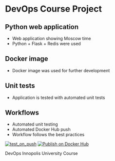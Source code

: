 # DevOps Course Project

## Python web application

- Web application showing Moscow time
- Python + Flask + Redis were used

## Docker image

- Docker image was used for further development

## Unit tests

- Application is tested with automated unit tests

## Workflows

- Automated unit testing
- Automated Docker Hub push
- Workflow follows the best practices

[![test_on_push](https://github.com/rusya-ink/devops/actions/workflows/test_on_push.yml/badge.svg)](https://github.com/rusya-ink/devops/actions/workflows/test_on_push.yml)
[![Publish on Docker Hub](https://github.com/rusya-ink/devops/actions/workflows/main_release_workflow.yml/badge.svg)](https://github.com/rusya-ink/devops/actions/workflows/main_release_workflow.yml)

DevOps Innopolis University Course

